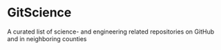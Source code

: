 # GitScience
A curated list of science- and engineering related repositories on GitHub and in neighboring counties
